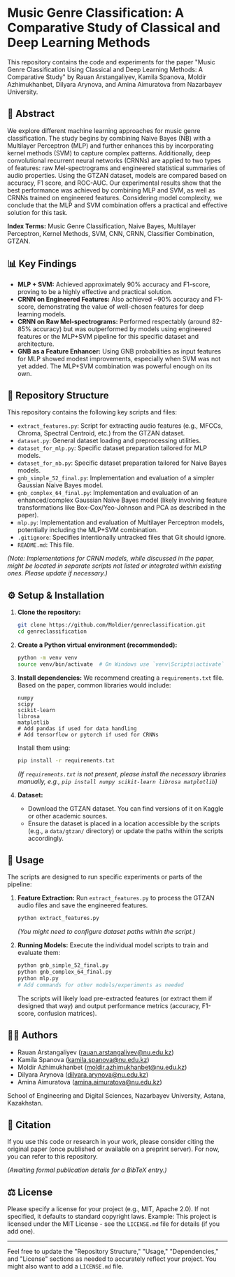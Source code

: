 # Music Genre Classification: A Comparative Study of Classical and Deep Learning Methods

This repository contains the code and experiments for the paper "Music Genre Classification Using Classical and Deep Learning Methods: A Comparative Study" by Rauan Arstangaliyev, Kamila Spanova, Moldir Azhimukhanbet, Dilyara Arynova, and Amina Aimuratova from Nazarbayev University.

## 🎵 Abstract

We explore different machine learning approaches for music genre classification. The study begins by combining Naive Bayes (NB) with a Multilayer Perceptron (MLP) and further enhances this by incorporating kernel methods (SVM) to capture complex patterns. Additionally, deep convolutional recurrent neural networks (CRNNs) are applied to two types of features: raw Mel-spectrograms and engineered statistical summaries of audio properties. Using the GTZAN dataset, models are compared based on accuracy, F1 score, and ROC-AUC. Our experimental results show that the best performance was achieved by combining MLP and SVM, as well as CRNNs trained on engineered features. Considering model complexity, we conclude that the MLP and SVM combination offers a practical and effective solution for this task.

**Index Terms:** Music Genre Classification, Naive Bayes, Multilayer Perceptron, Kernel Methods, SVM, CNN, CRNN, Classifier Combination, GTZAN.

## 📊 Key Findings

*   **MLP + SVM:** Achieved approximately 90% accuracy and F1-score, proving to be a highly effective and practical solution.
*   **CRNN on Engineered Features:** Also achieved ~90% accuracy and F1-score, demonstrating the value of well-chosen features for deep learning models.
*   **CRNN on Raw Mel-spectrograms:** Performed respectably (around 82-85% accuracy) but was outperformed by models using engineered features or the MLP+SVM pipeline for this specific dataset and architecture.
*   **GNB as a Feature Enhancer:** Using GNB probabilities as input features for MLP showed modest improvements, especially when SVM was not yet added. The MLP+SVM combination was powerful enough on its own.

## 📂 Repository Structure

This repository contains the following key scripts and files:

*   `extract_features.py`: Script for extracting audio features (e.g., MFCCs, Chroma, Spectral Centroid, etc.) from the GTZAN dataset.
*   `dataset.py`: General dataset loading and preprocessing utilities.
*   `dataset_for_mlp.py`: Specific dataset preparation tailored for MLP models.
*   `dataset_for_nb.py`: Specific dataset preparation tailored for Naive Bayes models.
*   `gnb_simple_52_final.py`: Implementation and evaluation of a simpler Gaussian Naive Bayes model.
*   `gnb_complex_64_final.py`: Implementation and evaluation of an enhanced/complex Gaussian Naive Bayes model (likely involving feature transformations like Box-Cox/Yeo-Johnson and PCA as described in the paper).
*   `mlp.py`: Implementation and evaluation of Multilayer Perceptron models, potentially including the MLP+SVM combination.
*   `.gitignore`: Specifies intentionally untracked files that Git should ignore.
*   `README.md`: This file.

*(Note: Implementations for CRNN models, while discussed in the paper, might be located in separate scripts not listed or integrated within existing ones. Please update if necessary.)*

## ⚙️ Setup & Installation

1.  **Clone the repository:**
    ```bash
    git clone https://github.com/Moldier/genreclassification.git
    cd genreclassification
    ```

2.  **Create a Python virtual environment (recommended):**
    ```bash
    python -m venv venv
    source venv/bin/activate  # On Windows use `venv\Scripts\activate`
    ```

3.  **Install dependencies:**
    We recommend creating a `requirements.txt` file. Based on the paper, common libraries would include:
    ```
    numpy
    scipy
    scikit-learn
    librosa
    matplotlib
    # Add pandas if used for data handling
    # Add tensorflow or pytorch if used for CRNNs
    ```
    Install them using:
    ```bash
    pip install -r requirements.txt
    ```
    *(If `requirements.txt` is not present, please install the necessary libraries manually, e.g., `pip install numpy scikit-learn librosa matplotlib`)*

4.  **Dataset:**
    *   Download the GTZAN dataset. You can find versions of it on Kaggle or other academic sources.
    *   Ensure the dataset is placed in a location accessible by the scripts (e.g., a `data/gtzan/` directory) or update the paths within the scripts accordingly.

## 🚀 Usage

The scripts are designed to run specific experiments or parts of the pipeline:

1.  **Feature Extraction:**
    Run `extract_features.py` to process the GTZAN audio files and save the engineered features.
    ```bash
    python extract_features.py
    ```
    *(You might need to configure dataset paths within the script.)*

2.  **Running Models:**
    Execute the individual model scripts to train and evaluate them:
    ```bash
    python gnb_simple_52_final.py
    python gnb_complex_64_final.py
    python mlp.py
    # Add commands for other models/experiments as needed
    ```
    The scripts will likely load pre-extracted features (or extract them if designed that way) and output performance metrics (accuracy, F1-score, confusion matrices).

## 🧑‍🔬 Authors

*   Rauan Arstangaliyev (rauan.arstangaliyev@nu.edu.kz)
*   Kamila Spanova (kamila.spanova@nu.edu.kz)
*   Moldir Azhimukhanbet (moldir.azhimukhanbet@nu.edu.kz)
*   Dilyara Arynova (dilyara.arynova@nu.edu.kz)
*   Amina Aimuratova (amina.aimuratova@nu.edu.kz)

School of Engineering and Digital Sciences, Nazarbayev University, Astana, Kazakhstan.

## 📄 Citation

If you use this code or research in your work, please consider citing the original paper (once published or available on a preprint server). For now, you can refer to this repository.

*(Awaiting formal publication details for a BibTeX entry.)*

## ⚖️ License

Please specify a license for your project (e.g., MIT, Apache 2.0). If not specified, it defaults to standard copyright laws. Example:
This project is licensed under the MIT License - see the `LICENSE.md` file for details (if you add one).

---

Feel free to update the "Repository Structure," "Usage," "Dependencies," and "License" sections as needed to accurately reflect your project. You might also want to add a `LICENSE.md` file.
